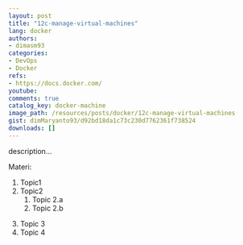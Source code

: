 ```yaml
---
layout: post
title: "12c-manage-virtual-machines"
lang: docker
authors:
- dimasm93
categories:
- DevOps
- Docker
refs: 
- https://docs.docker.com/
youtube: 
comments: true
catalog_key: docker-machine
image_path: /resources/posts/docker/12c-manage-virtual-machines
gist: dimMaryanto93/d92bd18da1c73c230d7762361f738524
downloads: []
---
```



description...

Materi: 

1. Topic1
2. Topic2
    1. Topic 2.a
    2. Topic 2.b
<!--more-->
3. Topic 3
4. Topic 4